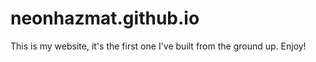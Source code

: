 # neonhazmat.github.io

<Bottom Text>

This is my website, it's the first one I've built from the ground up. Enjoy!
